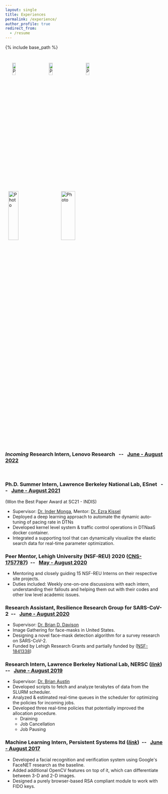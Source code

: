 ```yaml
---
layout: single
title: Experiences
permalink: /experience/
author_profile: true
redirect_from:
  - /resume
---
```


{% include base_path %}

<br>
&nbsp;&nbsp; 
<!-- <img align="centre" src="https://eashanadhikarla.github.io/images/lenovo.jpg" alt="Photo" style="width: 15%; height: 10%; border-radius: 5px; padding: 5px 10px 10px 2px"/> &nbsp;
<img align="centre" src="https://eashanadhikarla.github.io/images/esnet.png" alt="Photo" style="width: 15%; height: 10%; border-radius: 5px; padding: 5px 10px 10px 2px"/> &nbsp;
<img align="centre" src="https://eashanadhikarla.github.io/images/lbnl.png" alt="Photo" style="width: 15%; height: 10%; border-radius: 5px; padding: 5px 10px 10px 2px"/> &nbsp;
<img align="centre" src="https://eashanadhikarla.github.io/images/lehigh.png" alt="Photo" style="width: 25%; height: 20%; border-radius: 5px; padding: 5px 10px 10px 2px"/> &nbsp;
<img align="centre" src="https://eashanadhikarla.github.io/images/persistent.png" alt="Photo" style="width: 30%; height: 20%; border-radius: 5px; padding: 5px 10px 10px 2px"/>  -->
<img align="centre" src="https://eashanadhikarla.github.io/images/lenovo.jpg" alt="Photo" style="width: 15%; height: 10%; border-radius: 5px; padding: 10px 20px 8px 10px"/> &nbsp;
<img align="centre" src="https://eashanadhikarla.github.io/images/esnet.png" alt="Photo" style="width: 15%; height: 10%; border-radius: 5px; padding: 10px 20px 10px 10px"/> &nbsp;
<img align="centre" src="https://eashanadhikarla.github.io/images/lbnl.png" alt="Photo" style="width: 15%; height: 10%; border-radius: 5px; padding: 10px 20px 10px 10px"/> &nbsp;
<img align="centre" src="https://eashanadhikarla.github.io/images/lehigh.png" alt="Photo" style="width: 25%; height: 20%; border-radius: 5px; padding: 10px 20px 10px 10px"/> &nbsp;
<img align="centre" src="https://eashanadhikarla.github.io/images/persistent.png" alt="Photo" style="width: 30%; height: 20%; border-radius: 5px; padding: 10px 20px 10px 10px"/> 
&nbsp;&nbsp;
<br><br>


### <i>Incoming</i> <b>Research Intern, Lenovo Research</b> &nbsp; -- &nbsp; <a href="cyan">June - August 2022</a>

<br>

### Ph.D. Summer Intern, <b>Lawrence Berkeley National Lab, ESnet</b> &nbsp; -- &nbsp; <a href="cyan">June - August 2021</a>
(Won the Best Paper Award at SC21 - INDIS)
  * Supervisor: <a href="https://cs.lbl.gov/about/staff/leadership/inder-monga/">Dr. Inder Monga</a>, Mentor: <a href="https://www.es.net/about/esnet-staff/advanced-network-technologies/ezra/">Dr. Ezra Kissel</a>
  * Deployed a deep learning approach to automate the dynamic auto-tuning of pacing rate in DTNs
  * Developed kernel level system & traffic control operations in DTNaaS docker container. 
  * Integrated a supporting tool that can dynamically visualize the elastic search data for real-time parameter optimization.


### Peer Mentor, <b>Lehigh University (NSF-REU) 2020</b> (<a href="https://www.nsf.gov/awardsearch/showAward?AWD_ID=1757787">CNS-1757787</a>)&nbsp; -- &nbsp; <a href="cyan">May - August 2020</a>
  * Mentoring and closely guiding 15 NSF-REU Interns on their respective site projects.
  * Duties included: Weekly one-on-one discussions with each intern, understanding their fallouts and helping them out with their codes and other low level academic issues.


### Research Assistant, <b>Resilience Research Group for SARS-CoV-2</b>&nbsp; -- &nbsp; <a href="cyan">June - August 2020</a>
  * Supervisor: <a href="http://www.cse.lehigh.edu/~brian/">Dr. Brian D. Davison</a>
  * Image Gathering for face-masks in United States.
  * Designing a novel face-mask detection algorithm for a survey research on SARS-CoV-2.
  * Funded by Lehigh Research Grants and partially funded by (<a href="https://converge.colorado.edu/resources/covid-19/working-groups/issues-impacts-recovery/cultural-perceptions-of-risk-behavioral-responses-and-community-resilience-in-covid-19">NSF-1841338</a>)


### Research Intern, <b>Lawrence Berkeley National Lab, NERSC</b> (<a href="https://cs.lbl.gov/news-media/news/2019/summer-student-researchers-wrap-up/"><i>link</i></a>)&nbsp; -- &nbsp; <a href="cyan">June - August 2019</a>
<!-- Embedded Link: https://cdn.cp.adobe.io/content/2/video/3d0f97fc-0135-492b-b4f0-6c0d269cc2d7/embed?api_key=MarvelCP1 -->
  * Supervisor: <a href="https://www.nersc.gov/about/nersc-staff/advanced-technologies-group/brian-austin/">Dr. Brian Austin</a>
  * Developed scripts to fetch and analyze terabytes of data from the SLURM scheduler.
  * Analyzed & estimated real-time queues in the scheduler for optimizing the policies for incoming jobs.
  * Developed three real-time policies that potentially improved the allocation procedure.
    * Draining
    * Job Cancellation
    * Job Pausing


### Machine Learning Intern, <b>Persistent Systems ltd</b> (<a href="https://github.com/eashanadhikarla/Facial-Recognition-with-DNN"><i>link</i></a>)&nbsp; -- &nbsp; <a href="cyan">June - August 2017</a>
  * Developed a facial recognition and verification system using Google's FaceNET research as the baseline.
  * Added additional OpenCV features on top of it, which can differentiate between 3-D and 2-D images.
  * Designed a purely browser-based RSA compliant module to work with FIDO keys.